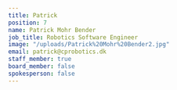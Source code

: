 ```yaml
---
title: Patrick
position: 7
name: Patrick Mohr Bender
job_title: Robotics Software Engineer
image: "/uploads/Patrick%20Mohr%20Bender2.jpg"
email: patrick@cprobotics.dk
staff_member: true
board_member: false
spokesperson: false
---
```


